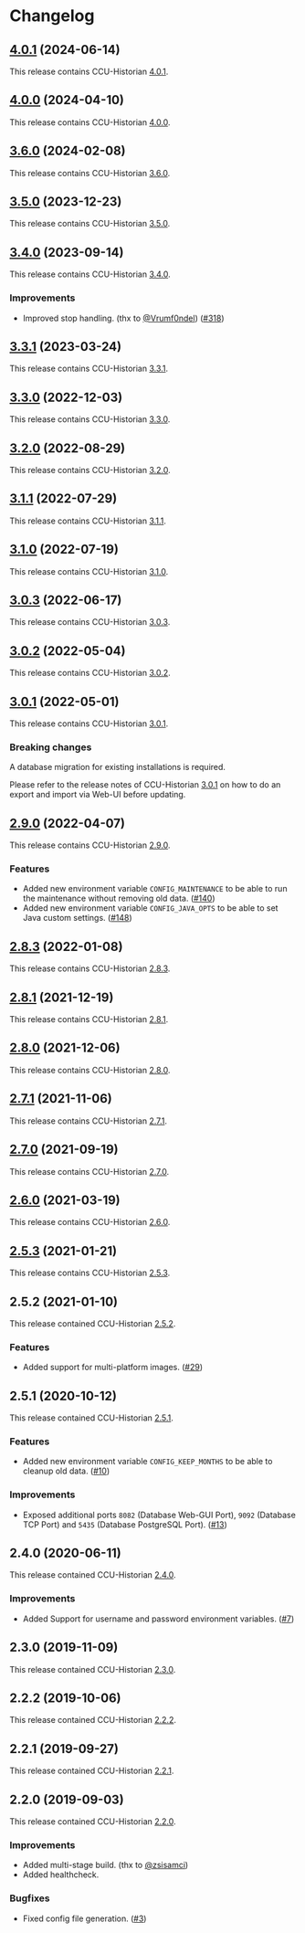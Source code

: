 # Changelog

## [4.0.1](https://github.com/jokay/docker-ccu-historian/releases/tag/4.0.1) (2024-06-14)

This release contains CCU-Historian [4.0.1](https://github.com/mdzio/ccu-historian/releases/tag/v4.0.1).

## [4.0.0](https://github.com/jokay/docker-ccu-historian/releases/tag/4.0.0) (2024-04-10)

This release contains CCU-Historian [4.0.0](https://github.com/mdzio/ccu-historian/releases/tag/v4.0.0).

## [3.6.0](https://github.com/jokay/docker-ccu-historian/releases/tag/3.6.0) (2024-02-08)

This release contains CCU-Historian [3.6.0](https://github.com/mdzio/ccu-historian/releases/tag/v3.6.0).

## [3.5.0](https://github.com/jokay/docker-ccu-historian/releases/tag/3.5.0) (2023-12-23)

This release contains CCU-Historian [3.5.0](https://github.com/mdzio/ccu-historian/releases/tag/v3.5.0).

## [3.4.0](https://github.com/jokay/docker-ccu-historian/releases/tag/3.4.0) (2023-09-14)

This release contains CCU-Historian [3.4.0](https://github.com/mdzio/ccu-historian/releases/tag/3.4.0).

### Improvements

- Improved stop handling. (thx to [@Vrumf0ndel](https://github.com/Vrumf0ndel))
  ([#318])

## [3.3.1](https://github.com/jokay/docker-ccu-historian/releases/tag/3.3.1) (2023-03-24)

This release contains CCU-Historian [3.3.1](https://github.com/mdzio/ccu-historian/releases/tag/3.3.1).

## [3.3.0](https://github.com/jokay/docker-ccu-historian/releases/tag/3.3.0) (2022-12-03)

This release contains CCU-Historian [3.3.0](https://github.com/mdzio/ccu-historian/releases/tag/3.3.0).

## [3.2.0](https://github.com/jokay/docker-ccu-historian/releases/tag/3.2.0) (2022-08-29)

This release contains CCU-Historian [3.2.0](https://github.com/mdzio/ccu-historian/releases/tag/3.2.0).

## [3.1.1](https://github.com/jokay/docker-ccu-historian/releases/tag/3.1.1) (2022-07-29)

This release contains CCU-Historian [3.1.1](https://github.com/mdzio/ccu-historian/releases/tag/3.1.1).

## [3.1.0](https://github.com/jokay/docker-ccu-historian/releases/tag/3.1.0) (2022-07-19)

This release contains CCU-Historian [3.1.0](https://github.com/mdzio/ccu-historian/releases/tag/3.1.0).

## [3.0.3](https://github.com/jokay/docker-ccu-historian/releases/tag/3.0.3) (2022-06-17)

This release contains CCU-Historian [3.0.3](https://github.com/mdzio/ccu-historian/releases/tag/3.0.3).

## [3.0.2](https://github.com/jokay/docker-ccu-historian/releases/tag/3.0.2) (2022-05-04)

This release contains CCU-Historian [3.0.2](https://github.com/mdzio/ccu-historian/releases/tag/3.0.2).

## [3.0.1](https://github.com/jokay/docker-ccu-historian/releases/tag/3.0.1) (2022-05-01)

This release contains CCU-Historian [3.0.1](https://github.com/mdzio/ccu-historian/releases/tag/3.0.1).

### Breaking changes

A database migration for existing installations is required.

Please refer to the release notes of CCU-Historian [3.0.1](https://github.com/mdzio/ccu-historian/releases/tag/3.0.1)
on how to do an export and import via Web-UI before updating.

## [2.9.0](https://github.com/jokay/docker-ccu-historian/releases/tag/2.9.0) (2022-04-07)

This release contains CCU-Historian [2.9.0](https://github.com/mdzio/ccu-historian/releases/tag/2.9.0).

### Features

- Added new environment variable `CONFIG_MAINTENANCE` to be able to run the
  maintenance without removing old data. ([#140])
- Added new environment variable `CONFIG_JAVA_OPTS` to be able to set Java
  custom settings. ([#148])

## [2.8.3](https://github.com/jokay/docker-ccu-historian/releases/tag/2.8.3) (2022-01-08)

This release contains CCU-Historian [2.8.3](https://github.com/mdzio/ccu-historian/releases/tag/2.8.3).

## [2.8.1](https://github.com/jokay/docker-ccu-historian/releases/tag/2.8.1) (2021-12-19)

This release contains CCU-Historian [2.8.1](https://github.com/mdzio/ccu-historian/releases/tag/2.8.1).

## [2.8.0](https://github.com/jokay/docker-ccu-historian/releases/tag/2.8.0) (2021-12-06)

This release contains CCU-Historian [2.8.0](https://github.com/mdzio/ccu-historian/releases/tag/2.8.0).

## [2.7.1](https://github.com/jokay/docker-ccu-historian/releases/tag/2.7.1) (2021-11-06)

This release contains CCU-Historian [2.7.1](https://github.com/mdzio/ccu-historian/releases/tag/2.7.1).

## [2.7.0](https://github.com/jokay/docker-ccu-historian/releases/tag/2.7.0) (2021-09-19)

This release contains CCU-Historian [2.7.0](https://github.com/mdzio/ccu-historian/releases/tag/2.7.0).

## [2.6.0](https://github.com/jokay/docker-ccu-historian/releases/tag/2.6.0) (2021-03-19)

This release contains CCU-Historian [2.6.0](https://github.com/mdzio/ccu-historian/releases/tag/2.6.0).

## [2.5.3](https://github.com/jokay/docker-ccu-historian/releases/tag/2.5.3) (2021-01-21)

This release contains CCU-Historian [2.5.3](https://github.com/mdzio/ccu-historian/releases/tag/2.5.3).

## 2.5.2 (2021-01-10)

This release contained CCU-Historian [2.5.2](https://github.com/mdzio/ccu-historian/releases/tag/2.5.2).

### Features

- Added support for multi-platform images. ([#29])

## 2.5.1 (2020-10-12)

This release contained CCU-Historian [2.5.1](https://github.com/mdzio/ccu-historian/releases/tag/2.5.1).

### Features

- Added new environment variable `CONFIG_KEEP_MONTHS` to be able to cleanup old
data. ([#10])

### Improvements

- Exposed additional ports `8082` (Database Web-GUI Port), `9092` (Database TCP
  Port) and `5435` (Database PostgreSQL Port). ([#13])

## 2.4.0 (2020-06-11)

This release contained CCU-Historian [2.4.0](https://github.com/mdzio/ccu-historian/releases/tag/2.4.0).

### Improvements

- Added Support for username and password environment variables. ([#7])

## 2.3.0 (2019-11-09)

This release contained CCU-Historian [2.3.0](https://github.com/mdzio/ccu-historian/releases/tag/2.3.0).

## 2.2.2 (2019-10-06)

This release contained CCU-Historian [2.2.2](https://github.com/mdzio/ccu-historian/releases/tag/2.2.2).

## 2.2.1 (2019-09-27)

This release contained CCU-Historian [2.2.1](https://github.com/mdzio/ccu-historian/releases/tag/2.2.1).

## 2.2.0 (2019-09-03)

This release contained CCU-Historian [2.2.0](https://github.com/mdzio/ccu-historian/releases/tag/2.2.0).

### Improvements

- Added multi-stage build. (thx to [@zsisamci](https://github.com/zsisamci))
- Added healthcheck.

### Bugfixes

- Fixed config file generation. ([#3])

[#3]: https://github.com/jokay/docker-ccu-historian/issues/3
[#7]: https://github.com/jokay/docker-ccu-historian/issues/7
[#10]: https://github.com/jokay/docker-ccu-historian/issues/10
[#13]: https://github.com/jokay/docker-ccu-historian/issues/13
[#29]: https://github.com/jokay/docker-ccu-historian/issues/29
[#140]: https://github.com/jokay/docker-ccu-historian/issues/140
[#148]: https://github.com/jokay/docker-ccu-historian/issues/148
[#318]: https://github.com/jokay/docker-ccu-historian/issues/318

